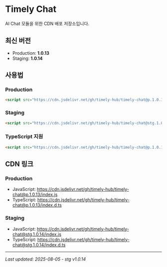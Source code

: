 # Timely Chat

AI Chat 모듈을 위한 CDN 배포 저장소입니다.

## 최신 버전
- Production: **1.0.13**
- Staging: **1.0.14**

## 사용법

### Production
```html
<script src="https://cdn.jsdelivr.net/gh/timely-hub/timely-chat@p.1.0.13/index.js"></script>
```

### Staging
```html
<script src="https://cdn.jsdelivr.net/gh/timely-hub/timely-chat@stg.1.0.14/index.js"></script>
```

### TypeScript 지원
```html
<script src="https://cdn.jsdelivr.net/gh/timely-hub/timely-chat@p.1.0.13/index.d.ts"></script>
```

## CDN 링크

### Production
- JavaScript: https://cdn.jsdelivr.net/gh/timely-hub/timely-chat@p.1.0.13/index.js
- TypeScript: https://cdn.jsdelivr.net/gh/timely-hub/timely-chat@p.1.0.13/index.d.ts

### Staging
- JavaScript: https://cdn.jsdelivr.net/gh/timely-hub/timely-chat@stg.1.0.14/index.js
- TypeScript: https://cdn.jsdelivr.net/gh/timely-hub/timely-chat@stg.1.0.14/index.d.ts

---
*Last updated: 2025-08-05 - stg v1.0.14*
